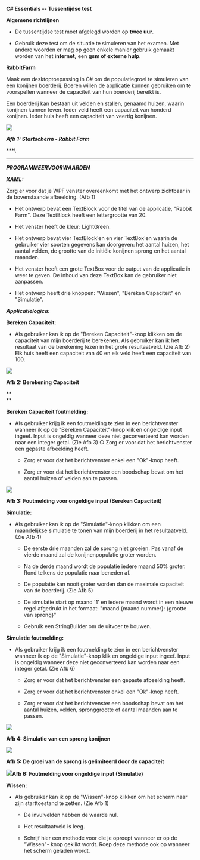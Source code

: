 **C# Essentials -- Tussentijdse test**

**Algemene richtlijnen**

-   De tussentijdse test moet afgelegd worden op **twee uur**.

-   Gebruik deze test om de situatie te simuleren van het examen. Met
    andere woorden er mag op geen enkele manier gebruik gemaakt worden
    van het **internet,** een **gsm of externe hulp**.

**RabbitFarm**

Maak een desktoptoepassing in C# om de populatiegroei te simuleren van
een konijnen boerderij. Boeren willen de applicatie kunnen gebruiken om
te voorspellen wanneer de capaciteit van hun boerderij bereikt is.

Een boerderij kan bestaan uit velden en stallen, genaamd huizen, waarin
konijnen kunnen leven. Ieder veld heeft een capaciteit van honderd
konijnen. Ieder huis heeft een capaciteit van veertig konijnen.

![](./media/image1.emf)

***Afb 1: Startscherm - Rabbit Farm***

***\
***

***PROGRAMMEERVOORWAARDEN***

***XAML:***

Zorg er voor dat je WPF venster overeenkomt met het ontwerp zichtbaar in
de bovenstaande afbeelding. (Afb 1)

-   Het ontwerp bevat een TextBlock voor de titel van de applicatie,
    "Rabbit Farm". Deze TextBlock heeft een lettergrootte van 20.

-   Het venster heeft de kleur: LightGreen.

-   Het ontwerp bevat vier TextBlock'en en vier TextBox'en waarin de
    gebruiker vier soorten gegevens kan doorgeven: het aantal huizen,
    het aantal velden, de grootte van de initiële konijnen sprong en het
    aantal maanden.

-   Het venster heeft een grote TextBox voor de output van de applicatie
    in weer te geven. De inhoud van deze TextBox kan de gebruiker niet
    aanpassen.

-   Het ontwerp heeft drie knoppen: "Wissen", "Bereken Capaciteit" en
    "Simulatie".

***Applicatielogica*:**

**Bereken Capaciteit:**

-   Als gebruiker kan ik op de "Bereken Capaciteit"-knop klikken om de
    capaciteit van mijn boerderij te berekenen. Als gebruiker kan ik het
    resultaat van de berekening lezen in het grote resultaatveld. (Zie
    Afb 2) Elk huis heeft een capaciteit van 40 en elk veld heeft een
    capaciteit van 100.

![](./media/image2.emf)

**Afb 2: Berekening Capaciteit**

**\
**

**Bereken Capaciteit foutmelding:**

-   Als gebruiker krijg ik een foutmelding te zien in een berichtvenster
    wanneer ik op de "Bereken Capaciteit"-knop klik en ongeldige input
    ingeef. Input is ongeldig wanneer deze niet geconverteerd kan worden
    naar een integer getal. (Zie Afb 3) ○ Zorg er voor dat het
    berichtvenster een gepaste afbeelding heeft.

    -   Zorg er voor dat het berichtvenster enkel een "Ok"-knop heeft.

    -   Zorg er voor dat het berichtvenster een boodschap bevat om het
        aantal huizen of velden aan te passen.

![](./media/image3.emf)

**Afb 3: Foutmelding voor ongeldige input (Bereken Capaciteit)**

**Simulatie:**

-   Als gebruiker kan ik op de "Simulatie"-knop klikken om een
    maandelijkse simulatie te tonen van mijn boerderij in het
    resultaatveld. (Zie Afb 4)

    -   De eerste drie maanden zal de sprong niet groeien. Pas vanaf de
        vierde maand zal de konijnenpopulatie groter worden.

    -   Na de derde maand wordt de populatie iedere maand 50% groter.
        Rond telkens de populatie naar beneden af.

    -   De populatie kan nooit groter worden dan de maximale capaciteit
        van de boerderij. (Zie Afb 5)

    -   De simulatie start op maand '1' en iedere maand wordt in een
        nieuwe regel afgedrukt in het formaat: "maand {maand nummer}:
        {grootte van sprong}"

    -   Gebruik een StringBuilder om de uitvoer te bouwen.

**Simulatie foutmelding:**

-   Als gebruiker krijg ik een foutmelding te zien in een berichtvenster
    wanneer ik op de "Simulatie"-knop klik en ongeldige input ingeef.
    Input is ongeldig wanneer deze niet geconverteerd kan worden naar
    een integer getal. (Zie Afb 6)

    -   Zorg er voor dat het berichtvenster een gepaste afbeelding
        heeft.

    -   Zorg er voor dat het berichtvenster enkel een "Ok"-knop heeft.

    -   Zorg er voor dat het berichtvenster een boodschap bevat om het
        aantal huizen, velden, spronggrootte of aantal maanden aan te
        passen.

![](./media/image4.emf)

**Afb 4: Simulatie van een sprong konijnen**

![](./media/image5.emf)

**Afb 5: De groei van de sprong is gelimiteerd door de capaciteit**

![](./media/image6.emf)**Afb 6:
Foutmelding voor ongeldige input (Simulatie)**

**Wissen:**

-   Als gebruiker kan ik op de "Wissen"-knop klikken om het scherm naar
    zijn starttoestand te zetten. (Zie Afb 1)

    -   De invulvelden hebben de waarde nul.

    -   Het resultaatveld is leeg.

    -   Schrijf hier een methode voor die je oproept wanneer er op de
        "Wissen"- knop geklikt wordt. Roep deze methode ook op wanneer
        het scherm geladen wordt.
